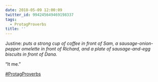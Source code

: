 ```yaml
---
date: 2018-05-09 12:00:09
twitter_id: 994245649469198337
tags:
  - ProtagProverbs
title: ''
---
```


<!-- Tweet at https://twitter.com/statuses/994094617883742208 is either deleted or protected. -->

Justine: *puts a strong cup of coffee in front of Sam, a sausage-onion-pepper omelette in front of Richard, and a plate of sausage-and-egg biscuits in front of Dana.*

“It me.”

[#ProtagProverbs](https://twitter.com/hashtag/ProtagProverbs) 
